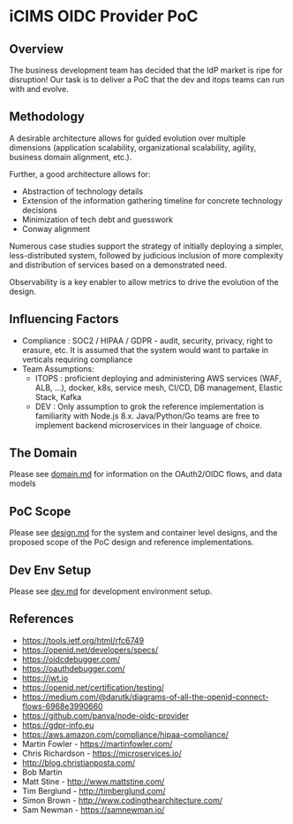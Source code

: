 # iCIMS OIDC Provider PoC

## Overview

The business development team has decided that the IdP market is ripe for disruption! Our task is to deliver a PoC that the dev and itops teams can run with and evolve.

## Methodology

A desirable architecture allows for guided evolution over multiple dimensions (application scalability, organizational scalability, agility, business domain alignment, etc.).

Further, a good architecture allows for:

* Abstraction of technology details
* Extension of the information gathering timeline for concrete technology decisions
* Minimization of tech debt and guesswork
* Conway alignment

Numerous case studies support the strategy of initially deploying a simpler, less-distributed system, followed by judicious inclusion of more complexity and distribution of services based on a demonstrated need.

Observability is a key enabler to allow metrics to drive the evolution of the design.


## Influencing Factors

* Compliance : SOC2 / HIPAA / GDPR - audit, security, privacy, right to erasure, etc. It is assumed that the system would want to partake in verticals requiring compliance
* Team Assumptions: 
  - ITOPS : proficient deploying and administering AWS services (WAF, ALB, ...), docker, k8s, service mesh, CI/CD, DB management, Elastic Stack, Kafka
  - DEV : Only assumption to grok the reference implementation is familiarity with Node.js 8.x. Java/Python/Go teams are free to implement backend microservices in their language of choice.

## The Domain

Please see [domain.md](./docs/domain.md) for information on the OAuth2/OIDC flows, and data models

## PoC Scope

Please see [design.md](./docs/design.md) for the system and container level designs, and the proposed scope of the PoC design and reference implementations.

## Dev Env Setup

Please see [dev.md](./docs/dev.md) for development environment setup.

## References

* https://tools.ietf.org/html/rfc6749
* https://openid.net/developers/specs/
* https://oidcdebugger.com/
* https://oauthdebugger.com/
* https://jwt.io
* https://openid.net/certification/testing/
* https://medium.com/@darutk/diagrams-of-all-the-openid-connect-flows-6968e3990660
* https://github.com/panva/node-oidc-provider
* https://gdpr-info.eu
* https://aws.amazon.com/compliance/hipaa-compliance/
* Martin Fowler - https://martinfowler.com/
* Chris Richardson - https://microservices.io/
* http://blog.christianposta.com/
* Bob Martin 
* Matt Stine - http://www.mattstine.com/
* Tim Berglund - http://timberglund.com/
* Simon Brown - http://www.codingthearchitecture.com/
* Sam Newman - https://samnewman.io/
